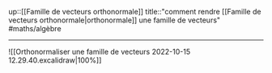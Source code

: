 up::[[Famille de vecteurs orthonormale]]
title::"comment rendre [[Famille de vecteurs orthonormale|orthonormale]] une famille de vecteurs"
#maths/algèbre 

---

![[Orthonormaliser une famille de vecteurs 2022-10-15 12.29.40.excalidraw|100%]]

